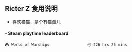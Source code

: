 ## Ricter Z 食用说明
- 喜欢猫猫，是个冇猫孤儿

<!-- steam-box start -->
#### - Steam playtime leaderboard
```text
🎮 World of Warships                 🕘 226 hrs 25 mins
```
<!-- Powered by https://github.com/YouEclipse/steam-box . -->
<!-- steam-box end -->
